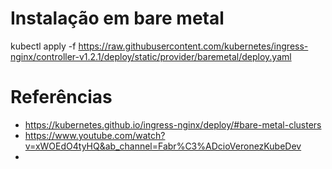# Instalação em bare metal
kubectl apply -f https://raw.githubusercontent.com/kubernetes/ingress-nginx/controller-v1.2.1/deploy/static/provider/baremetal/deploy.yaml

# Referências
- https://kubernetes.github.io/ingress-nginx/deploy/#bare-metal-clusters
- https://www.youtube.com/watch?v=xWOEdO4tyHQ&ab_channel=Fabr%C3%ADcioVeronezKubeDev
- 